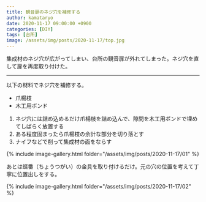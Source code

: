 ```yaml
---
title: 観音扉のネジ穴を補修する
author: kamataryo
date: 2020-11-17 09:00:00 +0900
categories: [DIY]
tags: [台所]
image: /assets/img/posts/2020-11-17/top.jpg
---
```


集成材のネジ穴が広がってしまい、台所の観音扉が外れてしまった。ネジ穴を直して扉を再度取り付けた。

---

以下の材料でネジ穴を補修する。

- 爪楊枝
- 木工用ボンド

1. ネジ穴には詰め込めるだけ爪楊枝を詰め込んで、隙間を木工用ボンドで埋めてしばらく放置する
2. ある程度固まったら爪楊枝の余計な部分を切り落とす
3. ナイフなどで削って集成材の面をならす

{% include image-gallery.html folder="/assets/img/posts/2020-11-17/01" %}

あとは蝶番（ちょうつがい）の金具を取り付けるだけ。元の穴の位置を考えて丁寧に位置出しをする。

{% include image-gallery.html folder="/assets/img/posts/2020-11-17/02" %}
